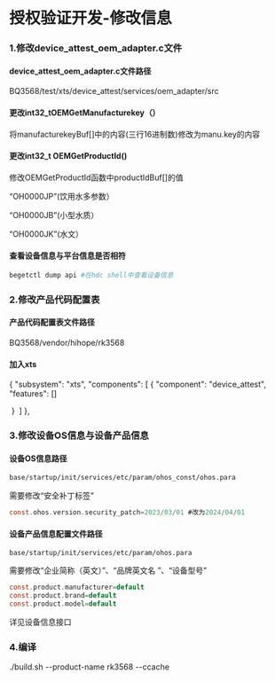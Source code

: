 # 授权验证开发-修改信息

### 1.修改device_attest_oem_adapter.c文件

#### device_attest_oem_adapter.c文件路径

BQ3568/test/xts/device_attest/services/oem_adapter/src

#### 更改int32_tOEMGetManufacturekey（）

将manufacturekeyBuf[]中的内容(三行16进制数)修改为manu.key的内容

#### 更改int32_t OEMGetProductId()

修改OEMGetProductId函数中productIdBuf[]的值

“OH0000JP”(饮用水多参数）

“OH0000JB”(小型水质）

“OH0000JK”(水文）

#### 查看设备信息与平台信息是否相符

```bash
begetctl dump api #在hdc shell中查看设备信息
```

### 2.修改产品代码配置表

#### 产品代码配置表文件路径

BQ3568/vendor/hihope/rk3568

#### 加入xts

{
      "subsystem": "xts",
      "components": [
        {
          "component": "device_attest",
          "features": []

​         }
​    ]
},

### 3.修改设备OS信息与设备产品信息

#### 设备OS信息路径

```bash
base/startup/init/services/etc/param/ohos_const/ohos.para
```

需要修改“安全补丁标签”

```c
const.ohos.version.security_patch=2023/03/01 #改为2024/04/01
```

#### 设备产品信息配置文件路径

```
base/startup/init/services/etc/param/ohos.para
```

需要修改“企业简称（英文）”、“品牌英文名 ”、“设备型号”

```c
const.product.manufacturer=default
const.product.brand=default
const.product.model=default
```

详见设备信息接口

### 4.编译

./build.sh --product-name rk3568 --ccache